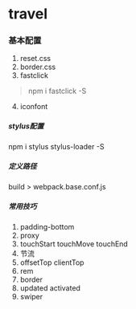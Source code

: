 # travel

### 基本配置
1. reset.css
2. border.css
3. fastclick
> npm i fastclick -S

4. iconfont

##### stylus配置
npm i stylus stylus-loader -S
##### 定义路径
build > webpack.base.conf.js
##### 常用技巧
1. padding-bottom
2. proxy
3. touchStart touchMove touchEnd
4. 节流
5. offsetTop clientTop
6. rem
7. border
8. updated activated
9. swiper

